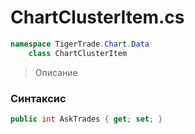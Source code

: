 
# ChartClusterItem.cs
```csharp
namespace TigerTrade.Chart.Data  
    class ChartClusterItem
```

> Описание

### Синтаксис
```csharp
public int AskTrades { get; set; }
```
